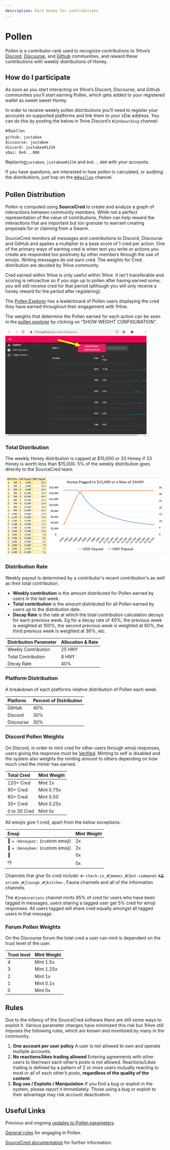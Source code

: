 ```yaml
---
description: Earn Honey for contributions
---
```


# Pollen

Pollen is a contributor rank used to recognize contributions to 1Hive’s [Discord](https://discord.com/invite/P4rRDUKTAU), [Discourse](https://forum.1hive.org/), and [Github](https://github.com/1Hive) communities, and reward these contributions with weekly distributions of Honey.

## How do I participate

As soon as you start interacting on 1Hive’s Discord, Discourse, and Github communities you’ll start earning Pollen, which gets added to your registered wallet as sweet sweet Honey.

In order to receive weekly pollen distributions you’ll need to register your accounts on supported platforms and link them to your xDai address. You can do this by posting the below in 1hive Discord’s `#🐛onboarding` channel:

```text
#🏵pollen
github: justabee
discourse: justabee
discord: justabee#1234
xDai: 0x0...000
```

Replacing`justabee`, `justabee#1234` and `0x0...000` with your accounts.

If you have questions, are interested in how pollen is calculated, or auditing the distributions, just hop on the [`#🏵pollen`](https://discord.gg/y8fPNcNdAa) channel.

## Pollen Distribution

Pollen is computed using **SourceCred** to create and analyze a graph of interactions between community members. While not a perfect representation of the value of contributions, Pollen can help reward the interactions that are important but too granular to warrant creating proposals for or claiming from a Swarm.

SourceCred monitors all messages and contributions to Discord, Discourse and GitHub and applies a multiplier to a base score of 1 cred per action. One of the primary ways of earning cred is when text you write or actions you create are responded too positively by other members through the use of emojis. Writing messages do not earn cred. The weights for Cred distribution are decided by 1Hive community.

Cred earned within 1Hive is only useful within 1Hive. It isn't transferable and scoring is retroactive so if you sign up to pollen after having earned some, you will still receive cred for that period \(although you will only receive a honey reward for the period after registering\).

The [Pollen Explorer](https://1hive.github.io/pollen/#/explorer) has a leaderboard of Pollen users displaying the cred they have earned throughout their engagement with 1Hive.

The weights that determine the Pollen earned for each action can be seen in the [pollen explorer](https://1hive.github.io/pollen/#/explorer%20) by clicking on "SHOW WEIGHT CONFIGURATION".

![](../.gitbook/assets/image%20%288%29.png)

### Total Distribution

The weekly Honey distribution is capped at $15,000 or 33 Honey if 33 Honey is worth less than $15,000. 5% of the weekly distribution goes directly to the SourceCred team.

![Figure 1. Weekly distribution in Honey based on USD value](../.gitbook/assets/image%20%2814%29.png)

### Distribution Rate

Weekly payout is determined by a contributor's recent contribution's as well as their total contribution. 

* **Weekly contribution** is the amount distributed for Pollen earned by users in the last week.
* **Total contribution** is the amount distributed for all Pollen earned by users up to the distribution date.
* **Decay Rate** is the rate at which the total contribution calculation decays for each previous week. Eg for a decay rate of 40%, the previous week is weighted at 100%, the second previous week is weighted at 60%, the third previous week is weighted at 36%, etc.

| Distribution Parameter | Allocation & Rate |
| :--- | :--- |
| Weekly Contribution | 25 HNY |
| Total Contribution | 8 HNY |
| Decay Rate | 40% |

### Platform Distribution

A breakdown of each platforms relative distribution of Pollen each week.

| Platform | Percent of Distribution |
| :--- | :--- |
| GitHub | 40% |
| Discord | 30% |
| Discourse | 30% |

### Discord Pollen Weights

On Discord, in order to mint cred for other users through emoji responses, users giving the response must be [Verified](discord/#tips). Minting to self is disabled and the system also weights the minting amount to others depending on how much cred the minter has earned.

| Total Cred | Mint Weight |
| :--- | :--- |
| 120+ Cred  | Mint 1x |
| 90+ Cred | Mint 0.75x |
| 60+ Cred | Mint 0.50 |
| 30+ Cred  | Mint 0.25x |
| 0 to 30 Cred  | Mint 0x |

All emojis give 1 cred, apart from the below exceptions.

| Emoji | Mint Weight |
| :--- | :--- |
|  🍯 + `:Honeypot:` \(custom emoji\) | 2x |
| 🐝 + `:Honeybee:` \(custom emoji\) | 2x |
| 💩 | 0x |
| 👎 | 0x |

Channels that give 0x cred include: `#✅check-in` ,`#🐸memes` ,`#🤖bot-commands` `#🕹arcade` ,`#🦩lounge` ,`#🍱kitchen` , Fauna channels and all of the Information channels.

The `#🍄nominations` channel mints 95% of cred for users who have been tagged in messages, users sharing a tagged user get 5% cred for emoji responses. All users tagged will share cred equally amongst all tagged users in that message.

### Forum Pollen Weights

On the Discourse forum the total cred a user can mint is dependent on the trust level of the user.

| Trust level | Mint Weight |
| :--- | :--- |
| 4 | Mint 1.5x |
| 3 | Mint 1.25x |
| 2 | Mint 1x |
| 1 | Mint 0.1x |
| 0 | Mint 0x |

## Rules

Due to the infancy of the SourceCred software there are still some ways to exploit it. Various parameter changes have minimized this risk but 1Hive still imposes the following rules, which are known and monitored by many in the community.

1. **One account per user policy** A user is not allowed to own and operate multiple accounts.
2. **No reactions/likes trading allowed** Entering agreements with other users to like/react each other’s posts is not allowed. Reactions/Likes trading is defined by a pattern of 2 or more users mutually reacting to most or all of each other’s posts, **regardless of the quality of the content.**
3. **Bug use / Exploits / Manipulation** If you find a bug or exploit in the system, please report it immediately. Those using a bug or exploit to their advantage may risk account deactivation.

## Useful Links

Previous and ongoing [updates to Pollen parameters](https://forum.1hive.org/t/updates-to-sourcecred/726).

[General rules](https://forum.1hive.org/t/pollen-rules-and-a-reporting-system/1155) for engaging in Pollen.

[SourceCred documentation](https://sourcecred.io/docs/) for further information.

